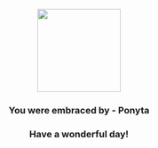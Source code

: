 <p align="center">
    <img src="https://raw.githubusercontent.com/PokeAPI/sprites/master/sprites/pokemon/77.png" width="150" height="150">
</p>
<h3 align="center">You were embraced by - <b>Ponyta</b></h3>
<h3 align="center">Have a wonderful day!</h3>

